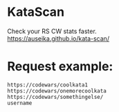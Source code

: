 # KataScan
Check your RS CW stats faster.  
https://auseika.github.io/kata-scan/

# Request example:  
```
https://codewars/coolkata1  
https://codewars/onemorecoolkata  
https://codewars/somethingelse/  
username
```
